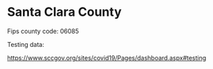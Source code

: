 # Santa Clara County

Fips county code: 06085

Testing data:

https://www.sccgov.org/sites/covid19/Pages/dashboard.aspx#testing
